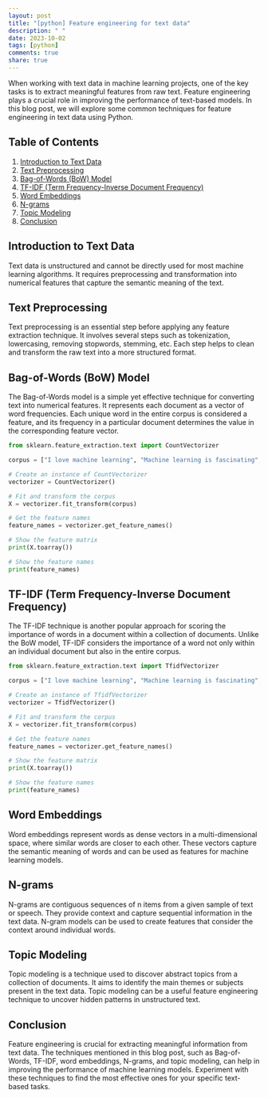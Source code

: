 ```yaml
---
layout: post
title: "[python] Feature engineering for text data"
description: " "
date: 2023-10-02
tags: [python]
comments: true
share: true
---
```


When working with text data in machine learning projects, one of the key tasks is to extract meaningful features from raw text. Feature engineering plays a crucial role in improving the performance of text-based models. In this blog post, we will explore some common techniques for feature engineering in text data using Python.

## Table of Contents

1. [Introduction to Text Data](#introduction-to-text-data)
2. [Text Preprocessing](#text-preprocessing)
3. [Bag-of-Words (BoW) Model](#bag-of-words-model)
4. [TF-IDF (Term Frequency-Inverse Document Frequency)](#tf-idf)
5. [Word Embeddings](#word-embeddings)
6. [N-grams](#n-grams)
7. [Topic Modeling](#topic-modeling)
8. [Conclusion](#conclusion)

## Introduction to Text Data

Text data is unstructured and cannot be directly used for most machine learning algorithms. It requires preprocessing and transformation into numerical features that capture the semantic meaning of the text.

## Text Preprocessing

Text preprocessing is an essential step before applying any feature extraction technique. It involves several steps such as tokenization, lowercasing, removing stopwords, stemming, etc. Each step helps to clean and transform the raw text into a more structured format.

## Bag-of-Words (BoW) Model

The Bag-of-Words model is a simple yet effective technique for converting text into numerical features. It represents each document as a vector of word frequencies. Each unique word in the entire corpus is considered a feature, and its frequency in a particular document determines the value in the corresponding feature vector.

```python
from sklearn.feature_extraction.text import CountVectorizer

corpus = ["I love machine learning", "Machine learning is fascinating", "Python is my favorite language"]

# Create an instance of CountVectorizer
vectorizer = CountVectorizer()

# Fit and transform the corpus
X = vectorizer.fit_transform(corpus)

# Get the feature names
feature_names = vectorizer.get_feature_names()

# Show the feature matrix
print(X.toarray())

# Show the feature names
print(feature_names)
```

## TF-IDF (Term Frequency-Inverse Document Frequency)

The TF-IDF technique is another popular approach for scoring the importance of words in a document within a collection of documents. Unlike the BoW model, TF-IDF considers the importance of a word not only within an individual document but also in the entire corpus.

```python
from sklearn.feature_extraction.text import TfidfVectorizer

corpus = ["I love machine learning", "Machine learning is fascinating", "Python is my favorite language"]

# Create an instance of TfidfVectorizer
vectorizer = TfidfVectorizer()

# Fit and transform the corpus
X = vectorizer.fit_transform(corpus)

# Get the feature names
feature_names = vectorizer.get_feature_names()

# Show the feature matrix
print(X.toarray())

# Show the feature names
print(feature_names)
```

## Word Embeddings

Word embeddings represent words as dense vectors in a multi-dimensional space, where similar words are closer to each other. These vectors capture the semantic meaning of words and can be used as features for machine learning models.

## N-grams

N-grams are contiguous sequences of n items from a given sample of text or speech. They provide context and capture sequential information in the text data. N-gram models can be used to create features that consider the context around individual words.

## Topic Modeling

Topic modeling is a technique used to discover abstract topics from a collection of documents. It aims to identify the main themes or subjects present in the text data. Topic modeling can be a useful feature engineering technique to uncover hidden patterns in unstructured text.

## Conclusion

Feature engineering is crucial for extracting meaningful information from text data. The techniques mentioned in this blog post, such as Bag-of-Words, TF-IDF, word embeddings, N-grams, and topic modeling, can help in improving the performance of machine learning models. Experiment with these techniques to find the most effective ones for your specific text-based tasks.